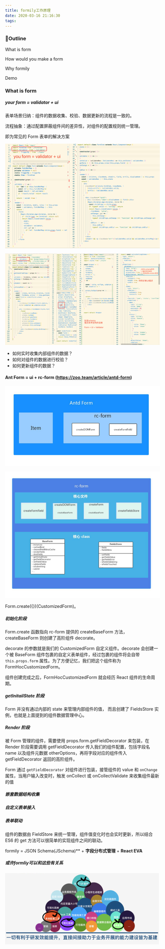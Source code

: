 ```yaml
---
title: formily工作原理
date: 2020-03-16 21:16:30
tags:
---
```


### Outline

What is form

How would you make a form

Why formily

Demo

### What is form

##### your form = validator + ui 

表单场景归纳：组件的数据收集、校验、数据更新的流程是一致的。

流程抽象：通过配置屏蔽组件间的差异性，对组件的配置规则统一管理。

即为常见的 Form 表单的解决方案

![Alt text](../images/ayouform.png)

![Alt text](../images/qqschemaform.png)

- 如何实时收集内部组件的数据？
- 如何对组件的数据进行校验？
- 如何更新组件的数据？

#### Ant Form = ui + rc-form (https://zoo.team/article/antd-form)

![Alt text](../images/antform.png)

![Alt text](../images/rcform.png)

Form.create({})(CustomizedForm)。

##### 初始化阶段

Form.create 函数指向 rc-form 提供的 createBaseForm 方法，createBaseForm 则创建了高阶组件 decorate。

decorate 的参数就是我们的 CustomizedForm 自定义组件。decorate 会创建一个被 BaseForm 组件包裹的自定义表单组件，经过包裹的组件将会自带 `this.props.form` 属性。为了方便记忆，我们把这个组件称为 FormHocCustomizedForm。

组件创建完成之后，FormHocCustomizedForm 就会经历 React 组件的生命周期。

##### getInitailState 阶段

Form 并没有通过内部的 state 来管理内部组件的值， 而且创建了 FieldsStore 实例，也就是上面提到的组件数据管理中心。

##### Render 阶段

被 Form 管理的组件，需要使用 props.form.getFieldDecorator 来包装，在 Render 阶段需要调用 getFieldDecorator 传入我们的组件配置，包括字段名 name 以及组件元数据 otherOptions，再将字段对应的组件传入 getFieldDecorator 返回的高阶组件。

Form 通过 `getFieldDecorator` 对组件进行包装，接管组件的 value 和 `onChange` 属性，当用户输入改变时，触发 onCollect 或 onCollectValidate 来收集组件最新的值

##### 嵌套数据结构收集

##### 自定义表单接入

##### 表单联动

组件的数据由 FieldStore 来统一管理，组件值变化时也会实时更新，所以结合 ES6 的 get 方法可以很简单的实现组件之间的联动。

formily = JSON Schema(JSchema)** + **字段分布式管理** + **React EVA**

##### 或许formliy可以和这些有关系

![Alt text](../images/formcando.png)





